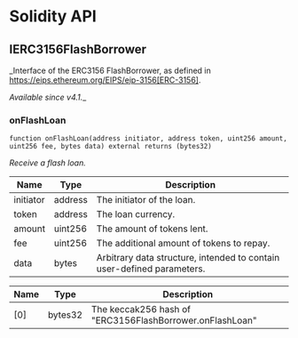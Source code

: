 # Solidity API

## IERC3156FlashBorrower

_Interface of the ERC3156 FlashBorrower, as defined in
https://eips.ethereum.org/EIPS/eip-3156[ERC-3156].

_Available since v4.1.__

### onFlashLoan

```solidity
function onFlashLoan(address initiator, address token, uint256 amount, uint256 fee, bytes data) external returns (bytes32)
```

_Receive a flash loan._

| Name | Type | Description |
| ---- | ---- | ----------- |
| initiator | address | The initiator of the loan. |
| token | address | The loan currency. |
| amount | uint256 | The amount of tokens lent. |
| fee | uint256 | The additional amount of tokens to repay. |
| data | bytes | Arbitrary data structure, intended to contain user-defined parameters. |

| Name | Type | Description |
| ---- | ---- | ----------- |
| [0] | bytes32 | The keccak256 hash of &quot;ERC3156FlashBorrower.onFlashLoan&quot; |

